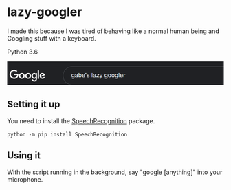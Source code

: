 # lazy-googler
I made this because I was tired of behaving like a normal human being and Googling stuff with a keyboard.

Python 3.6

![image](extras/image_2021-01-26_182105.png)

## Setting it up
You need to install the [SpeechRecognition](https://pypi.org/project/SpeechRecognition/) package.
  ```
  python -m pip install SpeechRecognition
  ```

## Using it
With the script running in the background, say "google [anything]" into your microphone.
